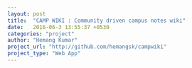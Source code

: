 ```yaml
---
layout: post
title:  "CAMP WIKI : Community driven campus notes wiki"
date:   2016-06-3 13:55:37 +0530
categories: "project"
author: "Hemang Kumar"
project_url: "http://github.com/hemangsk/campwiki"
project_type: "Web App"
---
```


